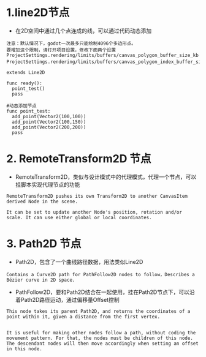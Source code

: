 # 1.line2D节点
- 在2D空间中通过几个点连成的线，可以通过代码动态添加
```
注意：默认情况下，godot一次最多只能绘制4096个多边形点。
要增加这个限制，请打开项目设置，修改下面两个设置
ProjectSettings.rendering/limits/buffers/canvas_polygon_buffer_size_kb 
ProjectSettings.rendering/limits/buffers/canvas_polygon_index_buffer_size_kb。
```
```godot
extends Line2D

func ready():
  point_test()
  pass

#动态添加节点
func point_test:
  add_point(Vector2(100,100))
  add_point(Vector2(100,150))
  add_point(Vector2(200,200))
  pass
```
# 2. RemoteTransform2D 节点

- RemoteTransform2D，类似与设计模式中的代理模式，代理一个节点，可以挂脚本实现代理节点的功能

```
RemoteTransform2D pushes its own Transform2D to another CanvasItem derived Node in the scene.

It can be set to update another Node's position, rotation and/or scale. It can use either global or local coordinates.
```

# 3. Path2D 节点

- Path2D，包含了一个曲线路径数据，用法类似Line2D

```
Contains a Curve2D path for PathFollow2D nodes to follow，Describes a Bézier curve in 2D space.
```

- PathFollow2D，要和Path2D结合在一起使用，挂在Path2D节点下，可以沿着Path2D路径运动，通过偏移量Offset控制

```
This node takes its parent Path2D, and returns the coordinates of a point within it, given a distance from the first vertex.


It is useful for making other nodes follow a path, without coding the movement pattern. For that, the nodes must be children of this node.
The descendant nodes will then move accordingly when setting an offset in this node.
```
